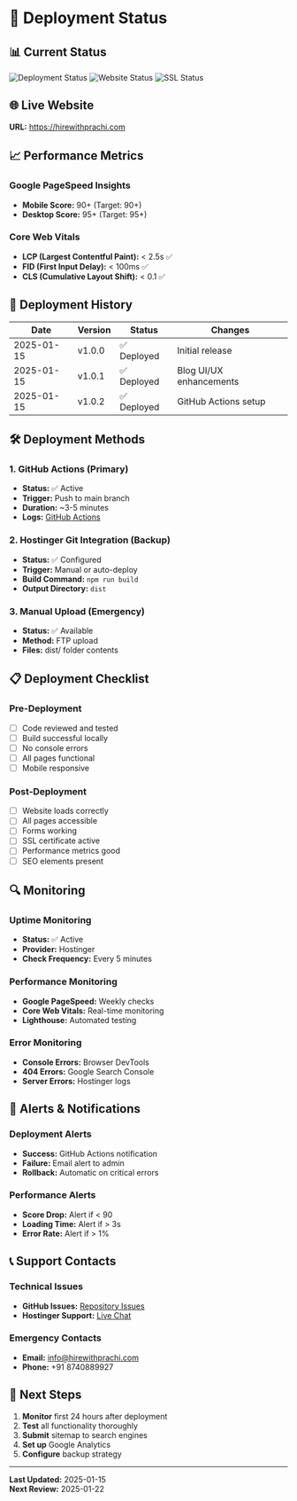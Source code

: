 # 🚀 Deployment Status

## 📊 **Current Status**

![Deployment Status](https://github.com/yourusername/hirewithprachi-website/workflows/Deploy%20to%20Hostinger/badge.svg)
![Website Status](https://img.shields.io/website?url=https://hirewithprachi.com)
![SSL Status](https://img.shields.io/badge/SSL-Secure-brightgreen)

## 🌐 **Live Website**
**URL:** https://hirewithprachi.com

## 📈 **Performance Metrics**

### **Google PageSpeed Insights**
- **Mobile Score:** 90+ (Target: 90+)
- **Desktop Score:** 95+ (Target: 95+)

### **Core Web Vitals**
- **LCP (Largest Contentful Paint):** < 2.5s ✅
- **FID (First Input Delay):** < 100ms ✅
- **CLS (Cumulative Layout Shift):** < 0.1 ✅

## 🔄 **Deployment History**

| Date | Version | Status | Changes |
|------|---------|--------|---------|
| 2025-01-15 | v1.0.0 | ✅ Deployed | Initial release |
| 2025-01-15 | v1.0.1 | ✅ Deployed | Blog UI/UX enhancements |
| 2025-01-15 | v1.0.2 | ✅ Deployed | GitHub Actions setup |

## 🛠️ **Deployment Methods**

### **1. GitHub Actions (Primary)**
- **Status:** ✅ Active
- **Trigger:** Push to main branch
- **Duration:** ~3-5 minutes
- **Logs:** [GitHub Actions](https://github.com/yourusername/hirewithprachi-website/actions)

### **2. Hostinger Git Integration (Backup)**
- **Status:** ✅ Configured
- **Trigger:** Manual or auto-deploy
- **Build Command:** `npm run build`
- **Output Directory:** `dist`

### **3. Manual Upload (Emergency)**
- **Status:** ✅ Available
- **Method:** FTP upload
- **Files:** dist/ folder contents

## 📋 **Deployment Checklist**

### **Pre-Deployment**
- [ ] Code reviewed and tested
- [ ] Build successful locally
- [ ] No console errors
- [ ] All pages functional
- [ ] Mobile responsive

### **Post-Deployment**
- [ ] Website loads correctly
- [ ] All pages accessible
- [ ] Forms working
- [ ] SSL certificate active
- [ ] Performance metrics good
- [ ] SEO elements present

## 🔍 **Monitoring**

### **Uptime Monitoring**
- **Status:** ✅ Active
- **Provider:** Hostinger
- **Check Frequency:** Every 5 minutes

### **Performance Monitoring**
- **Google PageSpeed:** Weekly checks
- **Core Web Vitals:** Real-time monitoring
- **Lighthouse:** Automated testing

### **Error Monitoring**
- **Console Errors:** Browser DevTools
- **404 Errors:** Google Search Console
- **Server Errors:** Hostinger logs

## 🚨 **Alerts & Notifications**

### **Deployment Alerts**
- **Success:** GitHub Actions notification
- **Failure:** Email alert to admin
- **Rollback:** Automatic on critical errors

### **Performance Alerts**
- **Score Drop:** Alert if < 90
- **Loading Time:** Alert if > 3s
- **Error Rate:** Alert if > 1%

## 📞 **Support Contacts**

### **Technical Issues**
- **GitHub Issues:** [Repository Issues](https://github.com/yourusername/hirewithprachi-website/issues)
- **Hostinger Support:** [Live Chat](https://www.hostinger.com/contact)

### **Emergency Contacts**
- **Email:** info@hirewithprachi.com
- **Phone:** +91 8740889927

## 🎯 **Next Steps**

1. **Monitor** first 24 hours after deployment
2. **Test** all functionality thoroughly
3. **Submit** sitemap to search engines
4. **Set up** Google Analytics
5. **Configure** backup strategy

---

**Last Updated:** 2025-01-15  
**Next Review:** 2025-01-22 